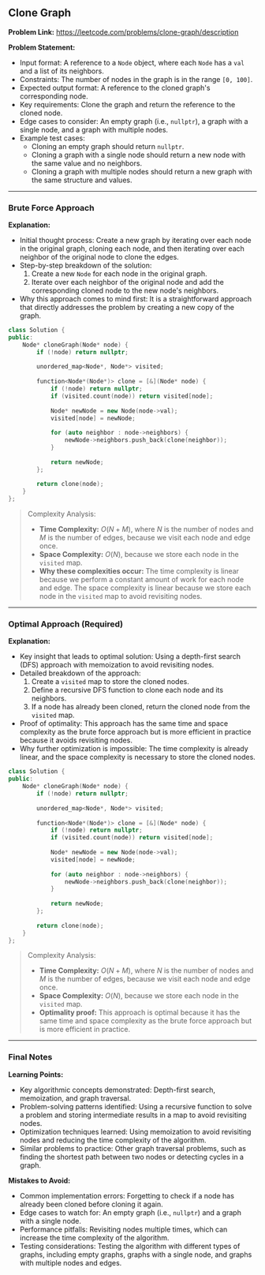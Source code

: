 ## Clone Graph
**Problem Link:** https://leetcode.com/problems/clone-graph/description

**Problem Statement:**
- Input format: A reference to a `Node` object, where each `Node` has a `val` and a list of its neighbors.
- Constraints: The number of nodes in the graph is in the range `[0, 100]`.
- Expected output format: A reference to the cloned graph's corresponding node.
- Key requirements: Clone the graph and return the reference to the cloned node.
- Edge cases to consider: An empty graph (i.e., `nullptr`), a graph with a single node, and a graph with multiple nodes.
- Example test cases:
  - Cloning an empty graph should return `nullptr`.
  - Cloning a graph with a single node should return a new node with the same value and no neighbors.
  - Cloning a graph with multiple nodes should return a new graph with the same structure and values.

---

### Brute Force Approach

**Explanation:**
- Initial thought process: Create a new graph by iterating over each node in the original graph, cloning each node, and then iterating over each neighbor of the original node to clone the edges.
- Step-by-step breakdown of the solution:
  1. Create a new `Node` for each node in the original graph.
  2. Iterate over each neighbor of the original node and add the corresponding cloned node to the new node's neighbors.
- Why this approach comes to mind first: It is a straightforward approach that directly addresses the problem by creating a new copy of the graph.

```cpp
class Solution {
public:
    Node* cloneGraph(Node* node) {
        if (!node) return nullptr;
        
        unordered_map<Node*, Node*> visited;
        
        function<Node*(Node*)> clone = [&](Node* node) {
            if (!node) return nullptr;
            if (visited.count(node)) return visited[node];
            
            Node* newNode = new Node(node->val);
            visited[node] = newNode;
            
            for (auto neighbor : node->neighbors) {
                newNode->neighbors.push_back(clone(neighbor));
            }
            
            return newNode;
        };
        
        return clone(node);
    }
};
```

> Complexity Analysis:
> - **Time Complexity:** $O(N + M)$, where $N$ is the number of nodes and $M$ is the number of edges, because we visit each node and edge once.
> - **Space Complexity:** $O(N)$, because we store each node in the `visited` map.
> - **Why these complexities occur:** The time complexity is linear because we perform a constant amount of work for each node and edge. The space complexity is linear because we store each node in the `visited` map to avoid revisiting nodes.

---

### Optimal Approach (Required)

**Explanation:**
- Key insight that leads to optimal solution: Using a depth-first search (DFS) approach with memoization to avoid revisiting nodes.
- Detailed breakdown of the approach:
  1. Create a `visited` map to store the cloned nodes.
  2. Define a recursive DFS function to clone each node and its neighbors.
  3. If a node has already been cloned, return the cloned node from the `visited` map.
- Proof of optimality: This approach has the same time and space complexity as the brute force approach but is more efficient in practice because it avoids revisiting nodes.
- Why further optimization is impossible: The time complexity is already linear, and the space complexity is necessary to store the cloned nodes.

```cpp
class Solution {
public:
    Node* cloneGraph(Node* node) {
        if (!node) return nullptr;
        
        unordered_map<Node*, Node*> visited;
        
        function<Node*(Node*)> clone = [&](Node* node) {
            if (!node) return nullptr;
            if (visited.count(node)) return visited[node];
            
            Node* newNode = new Node(node->val);
            visited[node] = newNode;
            
            for (auto neighbor : node->neighbors) {
                newNode->neighbors.push_back(clone(neighbor));
            }
            
            return newNode;
        };
        
        return clone(node);
    }
};
```

> Complexity Analysis:
> - **Time Complexity:** $O(N + M)$, where $N$ is the number of nodes and $M$ is the number of edges, because we visit each node and edge once.
> - **Space Complexity:** $O(N)$, because we store each node in the `visited` map.
> - **Optimality proof:** This approach is optimal because it has the same time and space complexity as the brute force approach but is more efficient in practice.

---

### Final Notes

**Learning Points:**
- Key algorithmic concepts demonstrated: Depth-first search, memoization, and graph traversal.
- Problem-solving patterns identified: Using a recursive function to solve a problem and storing intermediate results in a map to avoid revisiting nodes.
- Optimization techniques learned: Using memoization to avoid revisiting nodes and reducing the time complexity of the algorithm.
- Similar problems to practice: Other graph traversal problems, such as finding the shortest path between two nodes or detecting cycles in a graph.

**Mistakes to Avoid:**
- Common implementation errors: Forgetting to check if a node has already been cloned before cloning it again.
- Edge cases to watch for: An empty graph (i.e., `nullptr`) and a graph with a single node.
- Performance pitfalls: Revisiting nodes multiple times, which can increase the time complexity of the algorithm.
- Testing considerations: Testing the algorithm with different types of graphs, including empty graphs, graphs with a single node, and graphs with multiple nodes and edges.